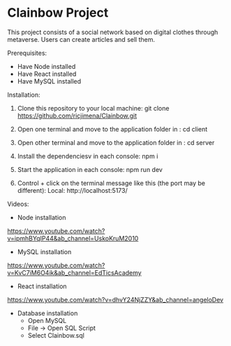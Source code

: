 # Clainbow Project

This project consists of a social network based on digital clothes through metaverse. Users can create articles and sell them.

Prerequisites:
* Have Node installed
* Have React installed
* Have MySQL installed

Installation:

1. Clone this repository to your local machine:
git clone https://github.com/ricjimena/Clainbow.git

2. Open one terminal and move to the application folder in :
cd client

3. Open other terminal and move to the application folder in :
cd server

4. Install the dependenciesv in each console:
npm i

5. Start the application in each console:
npm run dev

6. Control + click on the terminal message like this (the port may be different):
Local: http://localhost:5173/

Videos:

* Node installation

https://www.youtube.com/watch?v=ipmhBYqIP44&ab_channel=UskoKruM2010

* MySQL installation

https://www.youtube.com/watch?v=KvC7iM6O4ik&ab_channel=EdTicsAcademy

* React installation

https://www.youtube.com/watch?v=dhvY24NjZZY&ab_channel=angeloDev

* Database installation
  - Open MySQL
  - File -> Open SQL Script
  - Select Clainbow.sql
